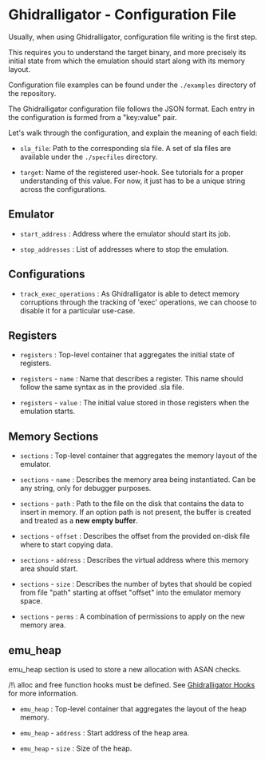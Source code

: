 # Ghidralligator - Configuration File

Usually, when using Ghidralligator, configuration file writing is the first step.

This requires you to understand the target binary, and more precisely its initial state from which the emulation should start along with its memory layout.


Configuration file examples can be found under the ```./examples``` directory of the repository.

The Ghidralligator configuration file follows the JSON format. Each entry in the configuration is formed from a "key:value" pair.

Let's walk through the configuration, and explain the meaning of each field:

* ```sla_file```: Path to the corresponding sla file. A set of sla files are available under the ```./specfiles``` directory.

* ```target```: Name of the registered user-hook. See tutorials for a proper understanding of this value. For now, it just has to be a unique string across the configurations.

## Emulator

* ```start_address``` : Address where the emulator should start its job.

* ```stop_addresses``` : List of addresses where to stop the emulation.

## Configurations

* ```track_exec_operations``` : As Ghidralligator is able to detect memory corruptions through the tracking of 'exec' operations, we can choose to disable it for a particular use-case.


## Registers

* ```registers``` : Top-level container that aggregates the initial state of registers.

* ```registers``` - ```name``` : Name that describes a register. This name should follow the same syntax as in the provided .sla file.

* ```registers``` - ```value``` : The initial value stored in those registers when the emulation starts.

## Memory Sections

* ```sections``` : Top-level container that aggregates the memory layout of the emulator.

* ```sections``` - ```name``` : Describes the memory area being instantiated. Can be any string, only for debugger purposes.

* ```sections``` - ```path``` : Path to the file on the disk that contains the data to insert in memory. If an option path is not present, the buffer is created and treated as a **new empty buffer**.

* ```sections``` - ```offset``` : Describes the offset from the provided on-disk file where to start copying data.

* ```sections``` - ```address``` : Describes the virtual address where this memory area should start.


* ```sections``` - ```size``` : Describes the number of bytes that should be copied from file "path" starting at offset "offset" into the emulator memory space.

* ```sections``` - ```perms``` : A combination of permissions to apply on the new memory area.



## emu_heap

emu_heap section is used to store a new allocation with ASAN checks. 

/!\  alloc and free function hooks must be defined. See [Ghidralligator Hooks](./user_hook.md) for more information.

* ```emu_heap```             : Top-level container that aggregates the layout of the heap memory.

* ```emu_heap``` - ```address``` : Start address of the heap area.

* ```emu_heap``` - ```size``` : Size of the heap.



